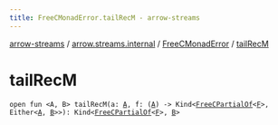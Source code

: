 ```yaml
---
title: FreeCMonadError.tailRecM - arrow-streams
---
```


[arrow-streams](../../index.html) / [arrow.streams.internal](../index.html) / [FreeCMonadError](index.html) / [tailRecM](./tail-rec-m.html)

# tailRecM

`open fun <A, B> tailRecM(a: `[`A`](tail-rec-m.html#A)`, f: (`[`A`](tail-rec-m.html#A)`) -> Kind<`[`FreeCPartialOf`](../-free-c-partial-of.html)`<`[`F`](index.html#F)`>, Either<`[`A`](tail-rec-m.html#A)`, `[`B`](tail-rec-m.html#B)`>>): Kind<`[`FreeCPartialOf`](../-free-c-partial-of.html)`<`[`F`](index.html#F)`>, `[`B`](tail-rec-m.html#B)`>`
